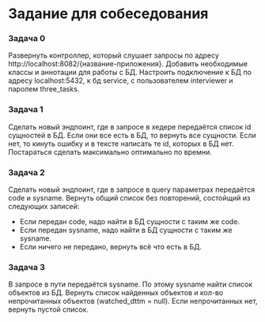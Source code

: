 # Задание для собеседования

### Задача 0
Развернуть контроллер, который слушает запросы 
по адресу http://localhost:8082/{название-приложения}. 
Добавить необходимые классы и аннотации для работы с БД. 
Настроить подключение к БД по адресу localhost:5432, к бд service, 
с пользователем interviewer и паролем three_tasks.

### Задача 1
Сделать новый эндпоинт, где в запросе в хедере  передаётся список id сущностей в БД. 
Если они все есть в БД, то вернуть все сущности. 
Если нет, то кинуть ошибку и в тексте написать те id, которых в БД нет.
Постараться сделать максимально оптимально по времни. 

### Задача 2
Сделать новый эндпоинт, где в запросе в query параметрах передаётся code и sysname.
Вернуть общий список без повторений, состойщий из следующих записей:
* Если передан code, надо найти в БД сущности с таким же code.
* Если передан sysname, надо найти в БД сущности с таким же sysname.
* Если ничего не передано, вернуть всё что есть в БД.

### Задача 3
В запросе в пути передаётся sysname. 
По этому sysname найти список объектов из БД. 
Вернуть список найденных объектов и кол-во непрочитанных объектов (watched_dttm = null). 
Если непрочитанных нет, вернуть пустой список.
